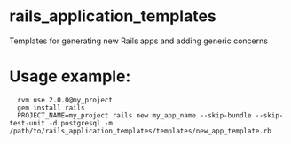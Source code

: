 rails_application_templates
===========================

Templates for generating new Rails apps and adding generic concerns

# Usage example:

```
  rvm use 2.0.0@my_project
  gem install rails
  PROJECT_NAME=my_project rails new my_app_name --skip-bundle --skip-test-unit -d postgresql -m /path/to/rails_application_templates/templates/new_app_template.rb
```
